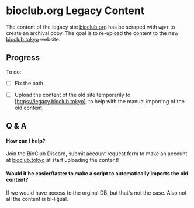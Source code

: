 # bioclub.org Legacy Content

The content of the legacy site [bioclub.org](www.bioclub.org) has be scraped with `wget` to create an archival copy. The goal is to re-upload the content to the new [bioclub.tokyo](https://www.bioclub.tokyo) website.


## Progress

To do:
- [ ] Fix the path
- [ ] Upload the content of the old site temporarily to [https://legacy.bioclub.tokyo], to help with the manual importing of the old content.



## Q & A

#### How can I help?
Join the BioClub Discord, submit account request form to make an account at [bioclub.tokyo](https://www.bioclub.tokyo) at start uploading the content!

#### Would it be easier/faster to make a script to automatically imports the old content?
If we would have access to the orginal DB, but that's not the case. Also not all the content is bi-ligual.
